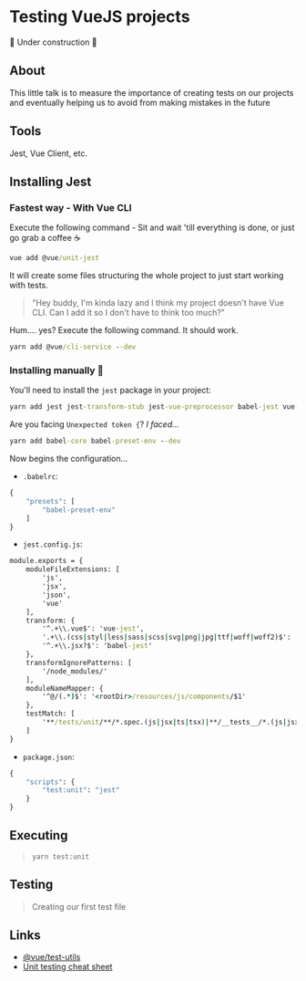 # Testing VueJS projects

:construction: Under construction :construction:

## About

This little talk is to measure the importance of creating tests on our projects and eventually helping us to avoid from making mistakes in the future

## Tools

Jest, Vue Client, etc.

## Installing Jest

### Fastest way - With Vue CLI

Execute the following command - Sit and wait 'till everything is done, or just go grab a coffee :coffee:

```cmd
vue add @vue/unit-jest
```

It will create some files structuring the whole project to just start working with tests.

> "Hey buddy, I'm kinda lazy and I think my project doesn't have Vue CLI. Can I add it so I don't have to think too much?"

Hum.... yes? Execute the following command. It should work.

```cmd
yarn add @vue/cli-service --dev
```

### Installing manually :muscle:

You'll need to install the `jest` package in your project:

```cmd
yarn add jest jest-transform-stub jest-vue-preprocessor babel-jest vue-jest @vue/test-utils --dev
```

Are you facing `Unexpected token {`? *I faced...*

```cmd
yarn add babel-core babel-preset-env --dev
```

Now begins the configuration...

- `.babelrc`:

```cmd
{
    "presets": [
        "babel-preset-env"
    ]
}
```

- `jest.config.js`:

```cmd
module.exports = {
    moduleFileExtensions: [
        'js',
        'jsx',
        'json',
        'vue'
    ],
    transform: {
        '^.+\\.vue$': 'vue-jest',
        '.+\\.(css|styl|less|sass|scss|svg|png|jpg|ttf|woff|woff2)$': 'jest-transform-stub',
        '^.+\\.jsx?$': 'babel-jest'
    },
    transformIgnorePatterns: [
        '/node_modules/'
    ],
    moduleNameMapper: {
        '^@/(.*)$': '<rootDir>/resources/js/components/$1'
    },
    testMatch: [
        '**/tests/unit/**/*.spec.(js|jsx|ts|tsx)|**/__tests__/*.(js|jsx|ts|tsx)'
    ]
}
```

- `package.json`:

```cmd
{
    "scripts": {
        "test:unit": "jest"
    }
}
```

## Executing

> `yarn test:unit`

## Testing

> Creating our first test file

## Links

- [@vue/test-utils](https://vue-test-utils.vuejs.org)
- [Unit testing cheat sheet](https://github.com/dekadentno/vue-unit-testing-cheat-sheet)
